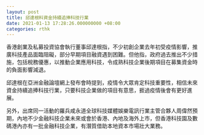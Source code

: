 ```yaml
---
layout: post
title: 邱達根料資金持續追捧科技行業
date: 2021-01-13 17:28:26.000000000 +08:00
categories: rthk
---
```


香港創業及私募投資協會執行董事邱達根指，不少初創企業去年初受疫情影響，推廣科技產品面臨阻礙，部分早期項目融資遇到困難。但他指，政府過去推出不少措施，包括稅務優惠，以推動企業應用科技，令成熟科技企業後期項目在募集資金時的負面影響減退。

邱達根在亞洲金融論壇網上發布會時提到，疫情令大眾肯定科技重要性，相信未來資金持續追捧科技行業，只要科技企業做的項目有意思，捱過疫情後會有更好進展。

另外，出席同一活動的羅兵咸永道全球科技媒體娛樂電訊行業主管合夥人周偉然預期，內地不少金融科技企業未來或會於香港、內地及海外上市，但香港科技園及數碼港內亦有一批金融科技企業，有潛質借助本地資本市場壯大業務。
